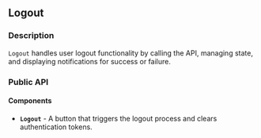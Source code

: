 ## Logout

### Description

`Logout` handles user logout functionality by calling the API, managing state, and displaying notifications for success or failure.

### Public API

#### Components

-   **`Logout`** - A button that triggers the logout process and clears authentication tokens.
